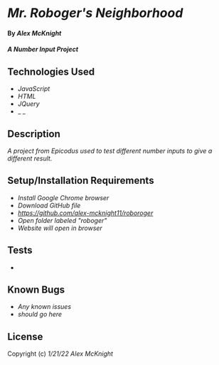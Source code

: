 # _Mr. Roboger's Neighborhood_

#### By _**Alex McKnight**_

#### _A Number Input Project_

## Technologies Used

- _JavaScript_
- _HTML_
- _JQuery_
- \_ \_

## Description

_A project from Epicodus used to test different number inputs to give a different result._

## Setup/Installation Requirements

- _Install Google Chrome browser_
- _Download GitHub file_
- _https://github.com/alex-mcknight11/roboroger_
- _Open folder labeled "roboger"_
- _Website will open in browser_

## Tests

-

## Known Bugs

- _Any known issues_
- _should go here_

## License

Copyright (c) _1/21/22_ _Alex McKnight_

